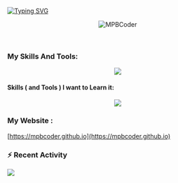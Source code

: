  [![Typing SVG](https://readme-typing-svg.demolab.com?font=Fira+Code&pause=1000&color=4D4D4D&vCenter=true&random=false&width=500&lines=Hi+%F0%9F%91%8B%2C+I'm+MPBDev;a+Junior+Front-End+Developer+;with+1.5+Year+Experience!+;Interested+about+Linux+and+Open+Source)](https://git.io/typing-svg)


 <p align="center" > <img src="https://komarev.com/ghpvc/?username=MPBCoder&label=Profile%20views&color=0e75b6&style=for-the-badge" alt="MPBCoder" /> </p><br>

### My Skills And Tools:

<p align="center">
  <a href="https://skillicons.dev">
    <img src="https://skillicons.dev/icons?i=html,css,git,github,gitlab,vscode,wordpress,stackoverflow,discord,netlify,linux,figma,md,sass,svg&perline=10" />
  </a>
</p>

#### Skills ( and Tools ) I want to Learn it:

<p align="center">
  <a href="https://skillicons.dev">
    <img src="https://skillicons.dev/icons?i=react,js,bootstrap,tailwind,electron,laravel,php" />
  </a>
</p>

### My Website :
[https://mpbcoder.github.io](https://mpbcoder.github.io)

### :zap: Recent Activity 
  
 <!--START_SECTION:activity-->

<img src="https://github-readme-stats.vercel.app/api?username=MPBCODER&&show_icons=true&title_color=000&icon_color=000&text_color=000&bg_color=fff">






<!---
MPBCoder/MPBCoder is a ✨ special ✨ repository because its `README.md` (this file) appears on your GitHub profile.
You can click the Preview link to take a look at your changes.

--->

